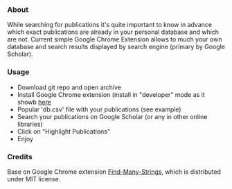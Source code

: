 ### About

While searching for publications it's quite important to know in advance which exact publications are already in your personal database and which are not. Current simple Google Chrome Extension allows to much your own database and search results displayed by search engine (primary by Google Scholar). 

### Usage

* Download git repo and open archive
* Install Google Chrome extension (install in "developer" mode as it showb [here](http://lifehacker.com/install-chrome-extensions-from-outside-the-store-with-d-1596918011)
* Popular 'db.csv' file with your publications (see example)
* Search your publications on Google Scholar (or any in other online libraries)
* Click on "Highlight Publications"
* Enjoy

### Credits

Base on Google Chrome extension [Find-Many-Strings](https://github.com/psankar/Find-Many-Strings), which is distributed under MIT license.

